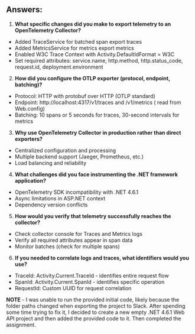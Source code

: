 
## Answers:

1. **What specific changes did you make to export telemetry to an OpenTelemetry Collector?**  
- Added TraceService for batched span export traces
- Added MetricsService for metrics export metrics
- Enabled W3C Trace Context with Activity.DefaultIdFormat = W3C
- Set required attributes: service.name, http.method, http.status_code, request.id, deployment.environment

2. **How did you configure the OTLP exporter (protocol, endpoint, batching)?**  
- Protocol: HTTP with protobuf over HTTP (OTLP standard)
- Endpoint: http://localhost:4317/v1/traces and /v1/metrics ( read from Web.config)
- Batching: 10 spans or 5 seconds for traces, 30-second intervals for metrics


3. **Why use OpenTelemetry Collector in production rather than direct exporters?**  
- Centralized configuration and processing
- Multiple backend support (Jaeger, Prometheus, etc.)
- Load balancing and reliability

4. **What challenges did you face instrumenting the .NET framework application?**  
- OpenTelemetry SDK incompatibility with .NET 4.6.1
- Async limitations in ASP.NET context
- Dependency version conflicts


5. **How would you verify that telemetry successfully reaches the collector?**  
- Check collector console for Traces and Metrics logs
- Verify all required attributes appear in span data
- Monitor batches (check for multiple spans)

6. **If you needed to correlate logs and traces, what identifiers would you use?**
- TraceId: Activity.Current.TraceId - identifies entire request flow
- SpanId: Activity.Current.SpanId - identifies specific operation
- RequestId: Custom UUID for request correlation





**NOTE** - I was unable to run the provided initial code, likely because the folder paths changed when exporting the project to Slack. After spending some time trying to fix it, I decided to create a new empty .NET 4.6.1 Web API project and then added the provided code to it. Then completed the assignment.
